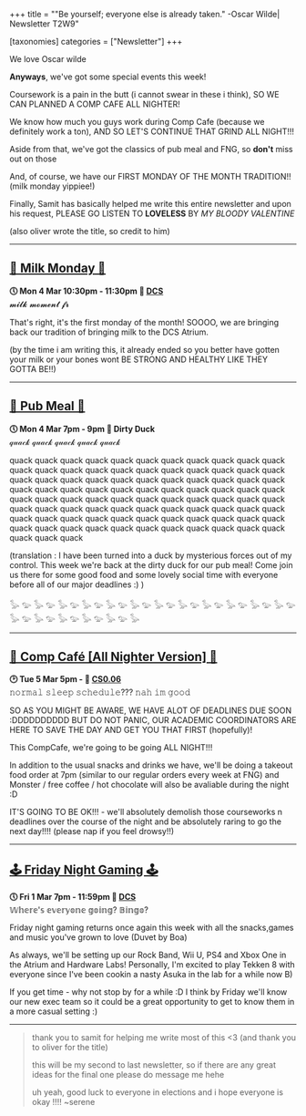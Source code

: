 +++
title = "\"Be yourself; everyone else is already taken.\" -Oscar Wilde| Newsletter T2W9"

[taxonomies]
categories = ["Newsletter"]
+++

We love Oscar wilde

<!-- more -->

**Anyways**, we've got some special events this week! 

Coursework is a pain in the butt (i cannot swear in these i think), SO WE CAN PLANNED A COMP CAFE ALL NIGHTER!

We know how much you guys work during Comp Cafe (because we definitely work a ton), AND SO LET'S CONTINUE THAT GRIND ALL NIGHT!!!

Aside from that, we've got the classics of pub meal and FNG, so **don't** miss out on those

And, of course, we have our FIRST MONDAY OF THE MONTH TRADITION!! (milk monday yippiee!)

Finally, Samit has basically helped me write this entire newsletter and upon his request, PLEASE GO LISTEN TO **LOVELESS** BY *MY BLOODY VALENTINE*

(also oliver wrote the title, so credit to him)
***

## **[🥛 Milk Monday 🥛](https://uwcs.co.uk/events/t2/w9/milk/)**
**🕔 Mon 4 Mar 10:30pm - 11:30pm  📍 [DCS](https://campus.warwick.ac.uk/search/623c8858421e6f5928c0c78f)**  
𝓶𝓲𝓵𝓴 𝓶𝓸𝓶𝓮𝓷𝓽 𝓯𝓻

That's right, it's the first monday of the month! SOOOO, we are bringing back our tradition of bringing milk to the DCS Atrium.

(by the time i am writing this, it already ended so you better have gotten your milk or your bones wont BE STRONG AND HEALTHY LIKE THEY GOTTA BE!!)
***

## **[🌮 Pub Meal 🌮](https://uwcs.co.uk/events/t2/w9/pub/)**
**🕔 Mon 4 Mar 7pm - 9pm  📍 Dirty Duck**  
𝓆𝓊𝒶𝒸𝓀 𝓆𝓊𝒶𝒸𝓀 𝓆𝓊𝒶𝒸𝓀 𝓆𝓊𝒶𝒸𝓀 𝓆𝓊𝒶𝒸𝓀

quack quack quack quack quack quack quack quack quack quack quack quack quack quack quack quack quack quack quack quack quack quack quack quack quack quack quack quack quack quack quack quack quack quack quack quack quack quack quack quack quack quack quack quack quack quack quack quack quack quack quack quack quack quack quack quack quack quack quack quack quack quack quack quack quack quack quack quack quack quack quack quack quack quack quack quack quack quack quack quack quack quack quack quack quack quack quack quack quack quack quack

(translation : I have been turned into a duck by mysterious forces out of my control. This week we're back at the dirty duck for our pub meal! Come join us there for some good food and some lovely social time with everyone before all of our major deadlines :) ) 

𓅭 𓅰 𓅭 𓅰 𓅭 𓅰 𓅭 𓅰 𓅭 𓅰 𓅭 𓅰 𓅭 𓅰 𓅭 𓅰 𓅭 𓅰 𓅭 𓅰 𓅭 𓅰 𓅭 𓅰 𓅭 𓅰 𓅭 𓅰 𓅭 𓅰 𓅭 𓅰 𓅭 𓅰 𓅭
***

## **[🍵 Comp Café [All Nighter Version] 🍵](https://uwcs.co.uk/events/t2/w9/compcafe/)**
**🕑 Tue 5 Mar 5pm - 📍 [CS0.06](https://campus.warwick.ac.uk//search/623c888a421e6f5928c0d038)**  
𝚗𝚘𝚛𝚖𝚊𝚕 𝚜𝚕𝚎𝚎𝚙 𝚜𝚌𝚑𝚎𝚍𝚞𝚕𝚎??? 𝚗𝚊𝚑 𝚒𝚖 𝚐𝚘𝚘𝚍

SO AS YOU MIGHT BE AWARE, WE HAVE ALOT OF DEADLINES DUE SOON :DDDDDDDDDD
BUT DO NOT PANIC, OUR ACADEMIC COORDINATORS ARE HERE TO SAVE THE DAY AND GET YOU THAT FIRST (hopefully)!

This CompCafe, we're going to be going ALL NIGHT!!!

In addition to the usual snacks and drinks we have, we'll be doing a takeout food order at 7pm (similar to our regular orders every week at FNG) and Monster / free coffee / hot chocolate will also be avaliable during the night :D

IT'S GOING TO BE OK!!! - we'll absolutely demolish those courseworks n deadlines over the course of the night and be absolutely raring to go the next day!!!! (please nap if you feel drowsy!!)
***

## **[🕹️ Friday Night Gaming 🕹️](https://uwcs.co.uk/events/t2/w9/fng/)**
**🕔 Fri 1 Mar 7pm - 11:59pm  📍 [DCS](https://campus.warwick.ac.uk/search/623c8858421e6f5928c0c78f)**  
𝕎𝕙𝕖𝕣𝕖'𝕤 𝕖𝕧𝕖𝕣𝕪𝕠𝕟𝕖 𝕘𝕠𝕚𝕟𝕘? 𝔹𝕚𝕟𝕘𝕠?

Friday night gaming returns once again this week with all the snacks,games and music you've grown to love (Duvet by Boa)

As always, we'll be setting up our Rock Band, Wii U, PS4 and Xbox One in the Atrium and Hardware Labs! Personally, I'm excited to play Tekken 8 with everyone since I've been cookin a nasty Asuka in the lab for a while now B)

If you get time - why not stop by for a while :D I think by Friday we'll know our new exec team so it could be a great opportunity to get to know them in a more casual setting :)
***

>thank you to samit for helping me write most of this <3 (and thank you to oliver for the title)
>
>this will be my second to last newsletter, so if there are any great ideas for the final one please do message me hehe
>
>uh yeah, good luck to everyone in elections and i hope everyone is okay !!!! ~serene
